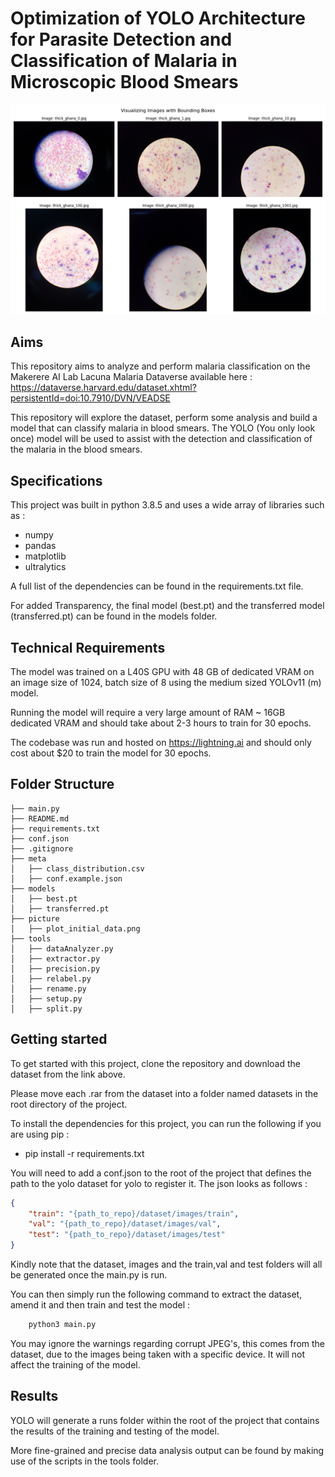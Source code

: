 # Optimization of YOLO Architecture for Parasite Detection and Classification of Malaria in Microscopic Blood Smears


![Alt text](./picture/plot_initial_data.png)

## Aims 

This repository aims to analyze and perform malaria classification on the Makerere AI Lab Lacuna Malaria Dataverse available here : https://dataverse.harvard.edu/dataset.xhtml?persistentId=doi:10.7910/DVN/VEADSE

This repository will explore the dataset, perform some analysis and build a model that can classify malaria in blood smears. The YOLO (You only look once) model will be used to assist with the 
detection and classification of the malaria in the blood smears.

## Specifications

This project was built in python 3.8.5 and uses a wide array of libraries such as : 

- numpy
- pandas
- matplotlib
- ultralytics

A full list of the dependencies can be found in the requirements.txt file.

For added Transparency, the final model (best.pt) and the transferred model (transferred.pt) can be found in the models folder. 

## Technical Requirements

The model was trained on a L40S GPU with 48 GB of dedicated VRAM on an image size of 1024, batch size of 8 using the medium sized YOLOv11 (m) model. 

Running the model will require a very large amount of RAM ~ 16GB dedicated VRAM and should take about 2-3 hours to train for 30 epochs. 

The codebase was run and hosted on  https://lightning.ai and should only cost about $20 to train the model for 30 epochs.
## Folder Structure

```
├── main.py
├── README.md
├── requirements.txt
├── conf.json
├── .gitignore
├── meta
│   ├── class_distribution.csv
│   ├── conf.example.json
├── models
│   ├── best.pt
│   ├── transferred.pt
├── picture
│   ├── plot_initial_data.png
├── tools
│   ├── dataAnalyzer.py
│   ├── extractor.py
│   ├── precision.py
│   ├── relabel.py
│   ├── rename.py
│   ├── setup.py
│   ├── split.py
```


## Getting started

To get started with this project, clone the repository and download the dataset from the link above.

Please move each .rar from the dataset into a folder named datasets in the root directory of the project. 

To install the dependencies for this project, you can run the following if you are using pip : 

- pip install -r requirements.txt

You will need to add a conf.json to the root of the project that defines the path to the yolo dataset for yolo to register it. The json looks as follows : 


```json
{
    "train": "{path_to_repo}/dataset/images/train",
    "val": "{path_to_repo}/dataset/images/val",
    "test": "{path_to_repo}/dataset/images/test"
}
```

Kindly note that the dataset, images and the train,val and test folders will all be generated once the main.py is run. 

You can then simply run the following command to extract the dataset, amend it and then train and test the model :

```bash
    python3 main.py
```

You may ignore the warnings regarding corrupt JPEG's, this comes from the dataset, due to the images being taken with a specific device. It will not 
affect the training of the model.

## Results

YOLO will generate a runs folder within the root of the project that contains the results of the training and testing of the model.

More fine-grained and precise data analysis output can be found by making use of the scripts in the tools folder. 

